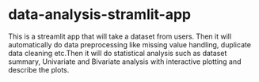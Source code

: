 # data-analysis-stramlit-app
This is a streamlit app that will take a dataset from users. Then it will automatically do data preprocessing like missing value handling, duplicate data cleaning etc.Then it will do statistical analysis such as dataset summary, Univariate and Bivariate analysis with interactive plotting and  describe the plots.
